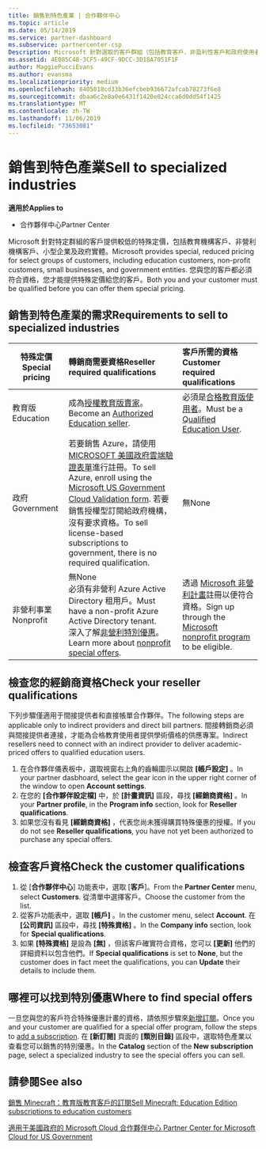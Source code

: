 ```yaml
---
title: 銷售到特色產業 | 合作夥伴中心
ms.topic: article
ms.date: 05/14/2019
ms.service: partner-dashboard
ms.subservice: partnercenter-csp
Description: Microsoft 針對選取的客戶群組（包括教育客戶、非盈利性客戶和政府使用者）提供特殊、減少的定價。
ms.assetid: 4E085C48-3CF5-49CF-9DCC-3D18A7051F1F
author: MaggiePucciEvans
ms.author: evansma
ms.localizationpriority: medium
ms.openlocfilehash: 8405018cd33b36efcbeb936672afcab78273f6e8
ms.sourcegitcommit: dbaa6c2e8a0e6431f1420e024cca6d0dd54f1425
ms.translationtype: MT
ms.contentlocale: zh-TW
ms.lasthandoff: 11/06/2019
ms.locfileid: "73653081"
---
```

# <a name="sell-to-specialized-industries"></a><span data-ttu-id="31cd3-103">銷售到特色產業</span><span class="sxs-lookup"><span data-stu-id="31cd3-103">Sell to specialized industries</span></span>

<span data-ttu-id="31cd3-104">**適用於**</span><span class="sxs-lookup"><span data-stu-id="31cd3-104">**Applies to**</span></span>

-  <span data-ttu-id="31cd3-105">合作夥伴中心</span><span class="sxs-lookup"><span data-stu-id="31cd3-105">Partner Center</span></span>

<span data-ttu-id="31cd3-106">Microsoft 針對特定群組的客戶提供較低的特殊定價，包括教育機構客戶、非營利機構客戶、小型企業及政府實體。</span><span class="sxs-lookup"><span data-stu-id="31cd3-106">Microsoft provides special, reduced pricing for select groups of customers, including education customers, non-profit customers, small businesses, and government entities.</span></span> <span data-ttu-id="31cd3-107">您與您的客戶都必須符合資格，您才能提供特殊定價給您的客戶。</span><span class="sxs-lookup"><span data-stu-id="31cd3-107">Both you and your customer must be qualified before you can offer them special pricing.</span></span> 

## <a name="requirements-to-sell-to-specialized-industries"></a><span data-ttu-id="31cd3-108">銷售到特色產業的需求</span><span class="sxs-lookup"><span data-stu-id="31cd3-108">Requirements to sell to specialized industries</span></span>

|<span data-ttu-id="31cd3-109">**特殊定價**</span><span class="sxs-lookup"><span data-stu-id="31cd3-109">**Special pricing**</span></span>   |<span data-ttu-id="31cd3-110">**轉銷商需要資格**</span><span class="sxs-lookup"><span data-stu-id="31cd3-110">**Reseller required qualifications**</span></span>   |<span data-ttu-id="31cd3-111">**客戶所需的資格**</span><span class="sxs-lookup"><span data-stu-id="31cd3-111">**Customer required qualifications**</span></span>   |
|----------------------------|:---------------------------------|:------------------------------------------|
|<span data-ttu-id="31cd3-112">教育版</span><span class="sxs-lookup"><span data-stu-id="31cd3-112">Education</span></span>   |<span data-ttu-id="31cd3-113">成為[授權教育版賣家](https://www.mepn.com)。</span><span class="sxs-lookup"><span data-stu-id="31cd3-113">Become an [Authorized Education seller](https://www.mepn.com).</span></span>   | <span data-ttu-id="31cd3-114">必須是[合格教育版使用者](https://www.microsoftvolumelicensing.com/DocumentSearch.aspx?Mode=3&DocumentTypeId=7)。</span><span class="sxs-lookup"><span data-stu-id="31cd3-114">Must be a [Qualified Education User](https://www.microsoftvolumelicensing.com/DocumentSearch.aspx?Mode=3&DocumentTypeId=7).</span></span>   |
|<span data-ttu-id="31cd3-115">政府</span><span class="sxs-lookup"><span data-stu-id="31cd3-115">Government</span></span>   |<span data-ttu-id="31cd3-116">若要銷售 Azure，請使用[MICROSOFT 美國政府雲端驗證表單](https://azuregov.microsoft.com/csp)進行註冊。</span><span class="sxs-lookup"><span data-stu-id="31cd3-116">To sell Azure, enroll using the [Microsoft US Government Cloud Validation form](https://azuregov.microsoft.com/csp).</span></span> <span data-ttu-id="31cd3-117">若要銷售授權型訂閱給政府機構，沒有要求資格。</span><span class="sxs-lookup"><span data-stu-id="31cd3-117">To sell license-based subscriptions to government, there is no required qualification.</span></span>|   <span data-ttu-id="31cd3-118">無</span><span class="sxs-lookup"><span data-stu-id="31cd3-118">None</span></span>|
|<span data-ttu-id="31cd3-119">非營利事業</span><span class="sxs-lookup"><span data-stu-id="31cd3-119">Nonprofit</span></span>  |<span data-ttu-id="31cd3-120">無</span><span class="sxs-lookup"><span data-stu-id="31cd3-120">None</span></span><br><span data-ttu-id="31cd3-121">必須有非營利 Azure Active Directory 租用戶。</span><span class="sxs-lookup"><span data-stu-id="31cd3-121">Must have a non-profit Azure Active Directory tenant.</span></span><br><span data-ttu-id="31cd3-122">深入了解[非營利特別優惠](https://assetsprod.microsoft.com/mpn/nonprofit-skus-in-csp-faq.pdf)。</span><span class="sxs-lookup"><span data-stu-id="31cd3-122">Learn more about [nonprofit special offers](https://assetsprod.microsoft.com/mpn/nonprofit-skus-in-csp-faq.pdf).</span></span>   |<span data-ttu-id="31cd3-123">透過 [Microsoft 非營利計畫](https://nonprofit.microsoft.com/#/register)註冊以便符合資格。</span><span class="sxs-lookup"><span data-stu-id="31cd3-123">Sign up through the [Microsoft nonprofit program](https://nonprofit.microsoft.com/#/register) to be eligible.</span></span>   |


## <a name="check-your-reseller-qualifications"></a><span data-ttu-id="31cd3-124">檢查您的經銷商資格</span><span class="sxs-lookup"><span data-stu-id="31cd3-124">Check your reseller qualifications</span></span>

<span data-ttu-id="31cd3-125">下列步驟僅適用于間接提供者和直接帳單合作夥伴。</span><span class="sxs-lookup"><span data-stu-id="31cd3-125">The following steps are applicable only to indirect providers and direct bill partners.</span></span> <span data-ttu-id="31cd3-126">間接轉銷商必須與間接提供者連接，才能為合格教育使用者提供學術價格的供應專案。</span><span class="sxs-lookup"><span data-stu-id="31cd3-126">Indirect resellers need to connect with an indirect provider to deliver academic-priced offers to qualified education users.</span></span> 

1.  <span data-ttu-id="31cd3-127">在合作夥伴儀表板中，選取視窗右上角的齒輪圖示以開啟 **\[帳戶設定\]** 。</span><span class="sxs-lookup"><span data-stu-id="31cd3-127">In your partner dasbhoard, select the gear icon in the upper right corner of the window to open **Account settings**.</span></span>
2.  <span data-ttu-id="31cd3-128">在您的 **\[合作夥伴設定檔\]** 中，於 **\[計畫資訊\]** 區段，尋找 **\[經銷商資格\]** 。</span><span class="sxs-lookup"><span data-stu-id="31cd3-128">In your **Partner profile**, in the **Program info** section, look for **Reseller qualifications**.</span></span>
3.  <span data-ttu-id="31cd3-129">如果您沒有看見 **\[經銷商資格\]** ，代表您尚未獲得購買特殊優惠的授權。</span><span class="sxs-lookup"><span data-stu-id="31cd3-129">If you do not see **Reseller qualifications**, you have not yet been authorized to purchase any special offers.</span></span>

## <a name="check-the-customer-qualifications"></a><span data-ttu-id="31cd3-130">檢查客戶資格</span><span class="sxs-lookup"><span data-stu-id="31cd3-130">Check the customer qualifications</span></span>

1.  <span data-ttu-id="31cd3-131">從 [**合作夥伴中心**] 功能表中，選取 [**客戶**]。</span><span class="sxs-lookup"><span data-stu-id="31cd3-131">From the **Partner Center** menu, select **Customers**.</span></span> <span data-ttu-id="31cd3-132">從清單中選擇客戶。</span><span class="sxs-lookup"><span data-stu-id="31cd3-132">Choose the customer from the list.</span></span>
2.  <span data-ttu-id="31cd3-133">從客戶功能表中，選取 **\[帳戶\]** 。</span><span class="sxs-lookup"><span data-stu-id="31cd3-133">In the customer menu, select **Account**.</span></span> <span data-ttu-id="31cd3-134">在 **\[公司資訊\]** 區段中，尋找 **\[特殊資格\]** 。</span><span class="sxs-lookup"><span data-stu-id="31cd3-134">In the **Company info** section, look for **Special qualifications**.</span></span>
3.  <span data-ttu-id="31cd3-135">如果 **\[特殊資格\]** 是設為 **\[無\]** ，但該客戶確實符合資格，您可以 **\[更新\]** 他們的詳細資料以包含他們。</span><span class="sxs-lookup"><span data-stu-id="31cd3-135">If **Special qualifications** is set to **None**, but the customer does in fact meet the qualifications, you can **Update** their details to include them.</span></span>

## <a name="where-to-find-special-offers"></a><span data-ttu-id="31cd3-136">哪裡可以找到特別優惠</span><span class="sxs-lookup"><span data-stu-id="31cd3-136">Where to find special offers</span></span>

<span data-ttu-id="31cd3-137">一旦您與您的客戶符合特殊優惠計畫的資格，請依照步驟來[新增訂閱](create-a-new-subscription.md)。</span><span class="sxs-lookup"><span data-stu-id="31cd3-137">Once you and your customer are qualified for a special offer program, follow the steps to [add a subscription](create-a-new-subscription.md).</span></span> <span data-ttu-id="31cd3-138">在 **\[新訂閱]** 頁面的 **\[類別目錄\]** 區段中，選取特色產業以查看您可以銷售的特別優惠。</span><span class="sxs-lookup"><span data-stu-id="31cd3-138">In the **Catalog** section of the **New subscription** page, select a specialized industry to see the special offers you can sell.</span></span>

## <a name="see-also"></a><span data-ttu-id="31cd3-139">請參閱</span><span class="sxs-lookup"><span data-stu-id="31cd3-139">See also</span></span>

[<span data-ttu-id="31cd3-140">銷售 Minecraft：教育版教育客戶的訂閱</span><span class="sxs-lookup"><span data-stu-id="31cd3-140">Sell Minecraft: Education Edition subscriptions to education customers</span></span>](minecraft-subscriptions.md)

[<span data-ttu-id="31cd3-141">適用于美國政府的 Microsoft Cloud 合作夥伴中心</span><span class="sxs-lookup"><span data-stu-id="31cd3-141"> Partner Center for Microsoft Cloud for US Government</span></span>](partner-center-for-microsoft-us-govt-cloud.md)


 

 

 



